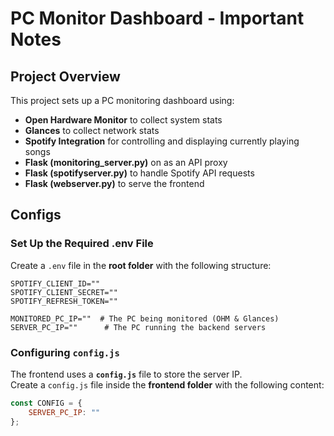 # PC Monitor Dashboard - Important Notes

## Project Overview

This project sets up a PC monitoring dashboard using:

- **Open Hardware Monitor** to collect system stats
- **Glances** to collect network stats
- **Spotify Integration** for controlling and displaying currently playing songs
- **Flask (monitoring_server.py)** on as an API proxy
- **Flask (spotifyserver.py)** to handle Spotify API requests
- **Flask (webserver.py)** to serve the frontend

## Configs
### Set Up the Required .env File
Create a `.env` file in the **root folder** with the following structure:
```
SPOTIFY_CLIENT_ID=""
SPOTIFY_CLIENT_SECRET=""
SPOTIFY_REFRESH_TOKEN=""

MONITORED_PC_IP=""  # The PC being monitored (OHM & Glances)
SERVER_PC_IP=""      # The PC running the backend servers
```

### Configuring `config.js`
The frontend uses a **`config.js`** file to store the server IP.  
Create a `config.js` file inside the **frontend folder** with the following content:
```js
const CONFIG = {
    SERVER_PC_IP: ""
};